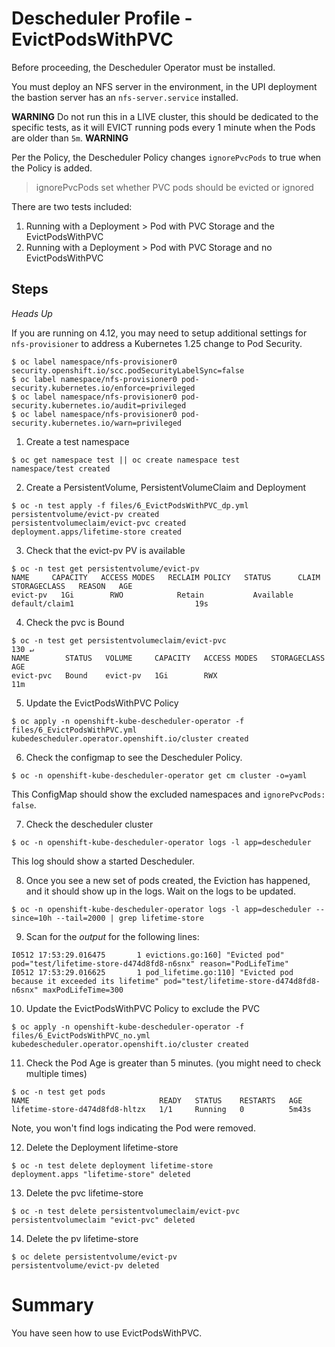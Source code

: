 # Descheduler Profile - EvictPodsWithPVC

Before proceeding, the Descheduler Operator must be installed.

You must deploy an NFS server in the environment, in the UPI deployment the bastion server has an `nfs-server.service` installed.

**WARNING**
Do not run this in a LIVE cluster, this should be dedicated to the specific tests, as it will EVICT running pods every 1 minute when the Pods are older than `5m`.
**WARNING**

Per the Policy, the Descheduler Policy changes `ignorePvcPods` to true when the Policy is added.

> ignorePvcPods set whether PVC pods should be evicted or ignored

There are two tests included: 

1. Running with a Deployment > Pod with PVC Storage and the EvictPodsWithPVC
2. Running with a Deployment > Pod with PVC Storage and no EvictPodsWithPVC

## Steps

*Heads Up* 

If you are running on 4.12, you may need to setup additional settings for `nfs-provisioner` to address a Kubernetes 1.25 change to Pod Security.

```
$ oc label namespace/nfs-provisioner0 security.openshift.io/scc.podSecurityLabelSync=false 
$ oc label namespace/nfs-provisioner0 pod-security.kubernetes.io/enforce=privileged 
$ oc label namespace/nfs-provisioner0 pod-security.kubernetes.io/audit=privileged 
$ oc label namespace/nfs-provisioner0 pod-security.kubernetes.io/warn=privileged
```

1. Create a test namespace

```
$ oc get namespace test || oc create namespace test
namespace/test created
```

2. Create a PersistentVolume, PersistentVolumeClaim and Deployment

```
$ oc -n test apply -f files/6_EvictPodsWithPVC_dp.yml
persistentvolume/evict-pv created
persistentvolumeclaim/evict-pvc created
deployment.apps/lifetime-store created
```

3. Check that the evict-pv PV is available

```
$ oc -n test get persistentvolume/evict-pv
NAME     CAPACITY   ACCESS MODES   RECLAIM POLICY   STATUS      CLAIM            STORAGECLASS   REASON   AGE
evict-pv   1Gi        RWO            Retain           Available   default/claim1                           19s
```

4. Check the pvc is Bound

```
$ oc -n test get persistentvolumeclaim/evict-pvc                                                                                           130 ↵
NAME        STATUS   VOLUME     CAPACITY   ACCESS MODES   STORAGECLASS   AGE
evict-pvc   Bound    evict-pv   1Gi        RWX                           11m
```

5. Update the EvictPodsWithPVC Policy

```
$ oc apply -n openshift-kube-descheduler-operator -f files/6_EvictPodsWithPVC.yml
kubedescheduler.operator.openshift.io/cluster created
```

6. Check the configmap to see the Descheduler Policy. 

```
$ oc -n openshift-kube-descheduler-operator get cm cluster -o=yaml
```

This ConfigMap should show the excluded namespaces and `ignorePvcPods: false`.

7. Check the descheduler cluster 

```
$ oc -n openshift-kube-descheduler-operator logs -l app=descheduler 
```

This log should show a started Descheduler.

8. Once you see a new set of pods created, the Eviction has happened, and it should show up in the logs. Wait on the logs to be updated.

```
$ oc -n openshift-kube-descheduler-operator logs -l app=descheduler --since=10h --tail=2000 | grep lifetime-store 
```

9. Scan for the *output* for the following lines:

```
I0512 17:53:29.016475       1 evictions.go:160] "Evicted pod" pod="test/lifetime-store-d474d8fd8-n6snx" reason="PodLifeTime"
I0512 17:53:29.016625       1 pod_lifetime.go:110] "Evicted pod because it exceeded its lifetime" pod="test/lifetime-store-d474d8fd8-n6snx" maxPodLifeTime=300
```

10. Update the EvictPodsWithPVC Policy to exclude the PVC

```
$ oc apply -n openshift-kube-descheduler-operator -f files/6_EvictPodsWithPVC_no.yml
kubedescheduler.operator.openshift.io/cluster created
```

11. Check the Pod Age is greater than 5 minutes. (you might need to check multiple times)

```
$ oc -n test get pods
NAME                             READY   STATUS    RESTARTS   AGE
lifetime-store-d474d8fd8-hltzx   1/1     Running   0          5m43s
```

Note, you won't find logs indicating the Pod were removed.

12. Delete the Deployment lifetime-store

```
$ oc -n test delete deployment lifetime-store
deployment.apps "lifetime-store" deleted
```

13. Delete the pvc lifetime-store

```
$ oc -n test delete persistentvolumeclaim/evict-pvc
persistentvolumeclaim "evict-pvc" deleted
```

14. Delete the pv lifetime-store

```
$ oc delete persistentvolume/evict-pv
persistentvolume/evict-pv deleted
```

# Summary 

You have seen how to use EvictPodsWithPVC.